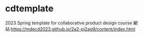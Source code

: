 # cdtemplate
2023 Spring template for collaborative product design course
網站:https://mdecd2023.github.io/2a2-pj2ag9/content/index.html
